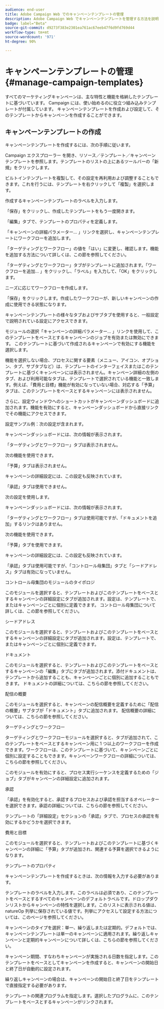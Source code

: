 ```yaml
---
audience: end-user
title: Adobe Campaign Web でのキャンペーンテンプレートの管理
description: Adobe Campaign Web でキャンペーンテンプレートを管理する方法を説明します
badge: label="Beta"
source-git-commit: d9273f383e2301ea761ac67eeb47f6d9fd769d44
workflow-type: tm+mt
source-wordcount: '971'
ht-degree: 90%

---
```



# キャンペーンテンプレートの管理{#manage-campaign-templates}

すべてのマーケティングキャンペーンは、主な特性と機能を格納したテンプレートに基づいています。 Campaign には、使い始めるのに役立つ組み込みテンプレートが付属しています。 キャンペーンテンプレートを作成および設定して、そのテンプレートからキャンペーンを作成することができます。

## キャンペーンテンプレートの作成

キャンペーンテンプレートを作成するには、次の手順に従います。

Campaign エクスプローラー を開き、リソース／テンプレート／キャンペーンテンプレートを参照します。テンプレートのリストの上にあるツールバーの「新規」をクリックします。


ビルトインテンプレートを複製して、その設定を再利用および調整することもできます。これを行うには、テンプレートを右クリックして「複製」を選択します。

作成するキャンペーンテンプレートのラベルを入力します。

「保存」をクリックし、作成したテンプレートをもう一度開きます。

「編集」タブで、テンプレートのプロパティを定義します。

「キャンペーンの詳細パラメーター… 」リンクを選択し、キャンペーンテンプレートにワークフローを追加します。



「ターゲティングとワークフロー」の値を「はい」に変更し、確認します。機能を追加する方法について詳しくは、この節を参照してください。

「ターゲティングとワークフロー」タブがテンプレートに追加されます。「ワークフローを追加… 」をクリックし、「ラベル」を入力して、「OK」をクリックします。

ニーズに応じてワークフローを作成します。



「保存」をクリックします。作成したワークフローが、新しいキャンペーンの作成に使用できる状態になります。

キャンペーンテンプレートの様々なタブおよびサブタブを使用すると、一般設定で説明されている設定にアクセスできます。

モジュールの選択「キャンペーンの詳細パラメーター… 」リンクを使用して、このテンプレートをベースとするキャンペーンのジョブを有効または無効にできます。 このテンプレートに基づいて作成されるキャンペーンで有効にする機能を選択します。



機能を選択しない場合、プロセスに関する要素（メニュー、アイコン、オプション、タブ、サブタブなど）は、テンプレートのインターフェイスまたはこのテンプレートに基づくキャンペーンには表示されません。キャンペーン詳細の左側のタブ、および利用可能なタブは、テンプレートで選択されている機能と一致します。例えば、「費用と目標」機能が有効になっていない場合、対応する「予算」タブは、このテンプレートをベースとするキャンペーンには表示されません。

さらに、設定ウィンドウへのショートカットがキャンペーンダッシュボードに追加されます。機能を有効にすると、キャンペーンダッシュボードから直接リンクでその機能にアクセスできます。

設定サンプル例：次の設定が含まれます。



キャンペーンダッシュボードには、次の情報が表示されます。



「ターゲティングとワークフロー」タブは表示されません。

次の機能を使用できます。



「予算」タブは表示されません。

キャンペーンの詳細設定には、この設定も反映されています。



「承認」タブは使用できません。

次の設定を使用します。


キャンペーンダッシュボードには、次の情報が表示されます。



「ターゲティングとワークフロー」タブは使用可能ですが、「ドキュメントを追加」するリンクはありません。

次の機能を使用できます。



「予算」タブを使用できます。

キャンペーンの詳細設定には、この設定も反映されています。



「承認」タブは使用可能ですが、「コントロール母集団」タブと「シードアドレス」タブは有効になっていません。

コントロール母集団のモジュールのタイポロジ

このモジュールを選択すると、テンプレートおよびこのテンプレートをベースとするキャンペーンの詳細設定にタブが追加されます。設定は、テンプレートで、またはキャンペーンごとに個別に定義できます。 コントロール母集団について詳しくは、この節を参照してください。



シードアドレス

このモジュールを選択すると、テンプレートおよびこのテンプレートをベースとするキャンペーンの詳細設定にタブが追加されます。設定は、テンプレートで、またはキャンペーンごとに個別に定義できます。



ドキュメント

このモジュールを選択すると、テンプレートおよびこのテンプレートをベースとするキャンペーンの「編集」タブにタブが追加されます。添付ドキュメントは、テンプレートから追加することも、キャンペーンごとに個別に追加することもできます。 ドキュメントの詳細については、こちらの節を参照してください。



配信の概要

このモジュールを選択すると、キャンペーンの配信概要を定義するために「配信の概要」サブタブが「ドキュメント」タブに追加されます。 配信概要の詳細については、こちらの節を参照してください。



ターゲティングとワークフロー

ターゲティングとワークフローモジュールを選択すると、タブが追加されて、このテンプレートをベースとするキャンペーン用に 1 つ以上のワークフローを作成できます。ワークフローは、このテンプレートに基づいて、キャンペーンごとに個別に設定することもできます。キャンペーンワークフローの詳細については、こちらの節を参照してください。



このモジュールを有効にすると、プロセス実行シーケンスを定義するための「ジョブ」タブがキャンペーンの詳細設定に追加されます。

承認

「承認」を有効化すると、承認するプロセスおよび承認を担当するオペレーターを選択できます。承認の詳細については、こちらの節を参照してください。



テンプレートの「詳細設定」セクションの「承認」タブで、プロセスの承認を有効にするかどうかを選択できます。

費用と目標

このモジュールを選択すると、テンプレートおよびこのテンプレートに基づくキャンペーンの詳細に「予算」タブが追加され、関連する予算を選択できるようになります。



テンプレートのプロパティ


キャンペーンテンプレートを作成するときは、次の情報を入力する必要があります。

テンプレートのラベルを入力します。このラベルは必須であり、このテンプレートをベースとするすべてのキャンペーンのデフォルトラベルです。ドロップダウンリストからキャンペーンの特性を選択します。このリストに表示される値は、natureOp 列挙に保存されている値です。列挙にアクセスして設定する方法については、このページを参照してください。

キャンペーンのタイプを選択：単一、繰り返しまたは定期的。デフォルトでは、キャンペーンテンプレートは単一のキャンペーンに適用されます。繰り返しキャンペーンと定期的キャンペーンについて詳しくは、こちらの節を参照してください。

キャンペーン期間、すなわちキャンペーンが実施される日数を指定します。このテンプレートをベースとしてキャンペーンを作成すると、キャンペーンの開始日と終了日が自動的に設定されます。

繰り返しキャンペーンの場合は、キャンペーンの開始日と終了日をテンプレートで直接指定する必要があります。

テンプレートの関連プログラムを指定します。選択したプログラムに、このテンプレートをベースとするキャンペーンがリンクされます。

